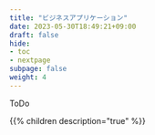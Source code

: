 ```yaml
---
title: "ビジネスアプリケーション"
date: 2023-05-30T18:49:21+09:00
draft: false
hide:
- toc
- nextpage
subpage: false
weight: 4
---
```


ToDo

<!--more-->

{{% children description="true"   %}}
